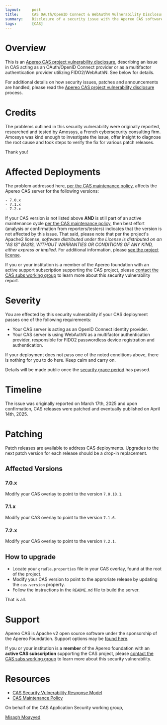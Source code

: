 ```yaml
---
layout:     post
title:      CAS OAuth/OpenID Connect & WebAuthN Vulnerability Disclosure
summary:    Disclosure of a security issue with the Apereo CAS software acting as an OAuth/OpenID Connect provider, or a as a multifactor authentication provider utilizing FIDO2/WebAuthN.
tags:       [CAS]
---
```


# Overview

This is an [Apereo CAS project vulnerability disclosure](https://apereo.github.io/cas/developer/Sec-Vuln-Response.html),
describing an issue in CAS acting as an OAuth/OpenID Connect provider or as a multifactor authentication provider utilizing FIDO2/WebAuthN. See below for details.

For additional details on how security issues, patches and announcements are handled, please read the [Apereo CAS project vulnerability disclosure](https://apereo.github.io/cas/developer/Sec-Vuln-Response.html) process.

# Credits

The problems outlined in this security vulnerability were originally reported, researched and tested by Amossys, a French cybersecurity consulting firm. Amossys was kind enough to investigate the issue, offer insight to diagnose the root cause and took steps to verify the fix for various patch releases.

Thank you!

# Affected Deployments

The problem addressed here, [per the CAS maintenance policy](https://apereo.github.io/cas/developer/Maintenance-Policy.html), affects the Apereo CAS server for the following versions:

```
- 7.0.x
- 7.1.x
- 7.2.x
```

If your CAS version is not listed above **AND** is still part of an active maintenance cycle [per the CAS maintenance policy](https://apereo.github.io/cas/developer/Maintenance-Policy.html), then best effort (analysis or confirmation from reporters/testers) indicates that the version is not affected by this issue. That said, please note that per the project's Apache2 license, *software distributed under the License is distributed on an "AS IS" BASIS, WITHOUT WARRANTIES OR CONDITIONS OF ANY KIND, either express or implied*. For additional information, please [see the project license](https://github.com/apereo/cas/blob/master/LICENSE).

If you or your institution is a member of the Apereo foundation with an active support subscription supporting the CAS project, please [contact the CAS subs working group](https://apereo.github.io/cas/Mailing-Lists.html) to learn more about this security vulnerability report.

# Severity

You are effected by this security vulnerability if your CAS deployment passes one of the following requirements:

- Your CAS server is acting as an OpenID Connect identity provider.
- Your CAS server is using WebAuthN as a multifactor authentication provider, responsible for FIDO2 passwordless device registration and authentication.

If your deployment does not pass one of the noted conditions above, there is nothing for you to do here. Keep calm and carry on.

Details will be made public once the [security grace period](https://apereo.github.io/cas/developer/Sec-Vuln-Response.html) has passed.

# Timeline

The issue was originally reported on March 17th, 2025 and upon confirmation, CAS releases were patched and eventually published on April 14th, 2025.

# Patching

Patch releases are available to address CAS deployments. Upgrades to the next patch version for each release should be a drop-in replacement.

## Affected Versions

### 7.0.x

Modify your CAS overlay to point to the version `7.0.10.1`.

### 7.1.x

Modify your CAS overlay to point to the version `7.1.6`.

### 7.2.x

Modify your CAS overlay to point to the version `7.2.1`.

## How to upgrade

- Locate your `gradle.properties` file in your CAS overlay, found at the root of the project.
- Modify your CAS version to point to the approriate release by updating the `cas.version` property.
- Follow the instructions in the `README.md` file to build the server.

That is all.

# Support

Apereo CAS is Apache v2 open source software under the sponsorship of the Apereo Foundation. Support options may be [found here](https://apereo.github.io/cas/Support.html).

If you or your institution is a **member** of the Apereo foundation with an **active CAS subscription** supporting the CAS project, please [contact the CAS subs working group](https://apereo.github.io/cas/Mailing-Lists.html) to learn more about this security vulnerability.

# Resources

* [CAS Security Vulnerability Response Model](https://apereo.github.io/cas/developer/Sec-Vuln-Response.html)
* [CAS Maintenance Policy](https://apereo.github.io/cas/developer/Maintenance-Policy.html)

On behalf of the CAS Application Security working group,

[Misagh Moayyed](https://fawnoos.com)